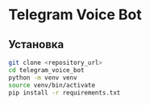 # Telegram Voice Bot

## Установка

```bash
git clone <repository_url>
cd telegram_voice_bot
python -m venv venv
source venv/bin/activate
pip install -r requirements.txt